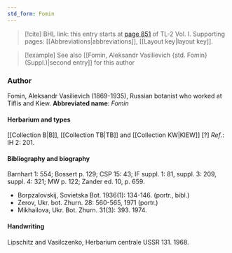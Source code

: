 ```yaml
---
std_form: Fomin
---
```


> [!cite] BHL link: this entry starts at [page 851](https://www.biodiversitylibrary.org/page/33120982) of TL-2 Vol. I.
> Supporting pages: [[Abbreviations|abbreviations]], [[Layout key|layout key]].

> [!example] See also [[Fomin, Aleksandr Vasilievich {std. Fomin} (Suppl.)|second entry]] for this author

### Author

Fomin, Aleksandr Vasilievich (1869-1935), Russian botanist who worked at Tiflis and Kiew. 
**Abbreviated name**: *Fomin*

#### Herbarium and types

[[Collection B|B]], [[Collection TB|TB]] and [[Collection KW|KIEW]] \[?\]
*Ref*.: IH 2: 201.

#### Bibliography and biography

Barnhart 1: 554; Bossert p. 129; CSP 15: 43; IF suppl. 1: 81, suppl. 3: 209, suppl. 4: 321; MW p. 122; Zander ed. 10, p. 659.
- Borpzalovskij, Sovietska Bot. 1936(1): 134-146. (portr., bibl.)
- Zerov, Ukr. bot. Zhurn. 28: 560-565, 1971 (portr.)
- Mikhailova, Ukr. Bot. Zhurn. 31(3): 393. 1974.

#### Handwriting

Lipschitz and Vasilczenko, Herbarium centrale USSR 131. 1968.

